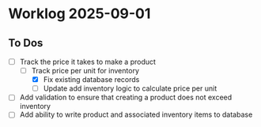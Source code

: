 # Worklog 2025-09-01

## To Dos

- [ ] Track the price it takes to make a product
  - [ ] Track price per unit for inventory
    - [x] Fix existing database records
    - [ ] Update add inventory logic to calculate price per unit
- [ ] Add validation to ensure that creating a product does not exceed inventory
- [ ] Add ability to write product and associated inventory items to database

